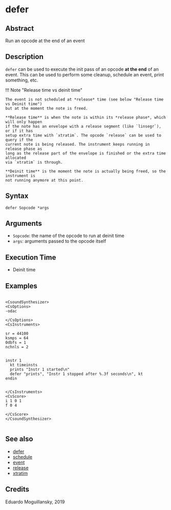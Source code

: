# defer

## Abstract

Run an opcode at the end of an event

## Description


`defer` can be used to execute the init pass of an opcode **at the end** of an event.
This can be used to perform some cleanup, schedule an event, print something, etc.

!!! Note "Release time vs deinit time"

    The event is not scheduled at *release* time (see below "Release time vs Deinit time")
    but at the moment the note is freed.

    **Release time** is when the note is within its *release phase*, which will only happen 
    if the note has an envelope with a release segment (like `linsegr`), or if it has 
    setup extra time with `xtratim`. The opcode `release` can be used to query if the 
    current note is being released. The instrument keeps running in release phase as 
    long as the release part of the envelope is finished or the extra time allocated
    via `xtratim` is through. 
    
    **Deinit time** is the moment the note is actually being freed, so the instrument is
    not running anymore at this point.  

## Syntax

```csound
defer Sopcode *args
```
            
## Arguments

* `Sopcode`: the name of the opcode to run at deinit time
* `args`: arguments passed to the opcode itself

## Execution Time

* Deinit time

## Examples

```csound 

<CsoundSynthesizer>
<CsOptions>
-odac

</CsOptions>
<CsInstruments>

sr = 44100
ksmps = 64
0dbfs = 1
nchnls = 2


instr 1
  kt timeinsts
  prints "Instr 1 started\n"
  defer "prints", "Instr 1 stopped after %.3f seconds\n", kt
endin


</CsInstruments>
<CsScore>
i 1 0 1
f 0 4

</CsScore>
</CsoundSynthesizer>


```


## See also

* [defer](defer.md)
* [schedule](http://www.csound.com/docs/manual/schedule.html)
* [event](http://www.csound.com/docs/manual/event.html)
* [release](http://www.csound.com/docs/manual/release.html)
* [xtratim](http://www.csound.com/docs/manual/xtratim.html)

## Credits

Eduardo Moguillansky, 2019
